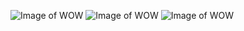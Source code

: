 ![Image of WOW](https://media.giphy.com/media/26ufdipQqU2lhNA4g/giphy.gif)
![Image of WOW](https://media.giphy.com/media/4esVwBJzJA2Vq/giphy.gif)
![Image of WOW](https://media.giphy.com/media/DqSw5gyRQ5yPC/giphy.gif)

